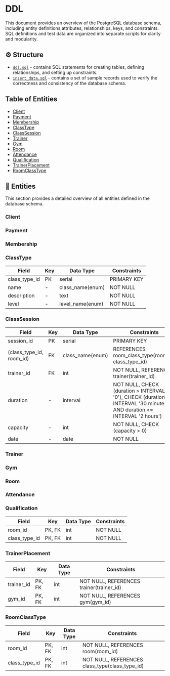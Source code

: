 # DDL
This document provides an overview of the PostgreSQL database schema, including entity definitions,attributes, relationships, keys, and constraints. SQL definitions and test data are organized into separate scripts for clarity and modularity.

## ⚙️ Structure

- [`ddl.sql`](/sql/ddl.sql) - contains SQL statements for creating tables, defining relationships, and setting up constraints.
- [`insert_data.sql`](/sql/test_data.sql) - contains a set of sample records used to verify the correctness and consistency of the database schema.

## Table of Entities
- [Client](#-client)
- [Payment](#-payment)
- [Membership](#-membership)
- [ClassType](#-classtype)
- [ClassSession](#-classession)
- [Trainer](#-trainer)
- [Gym](#-gym)
- [Room](#-room)
- [Attendance](#-attendance)
- [Qualification](#-qualification)
- [TrainerPlacement](#-trainerplacement)
- [RoomClassType](#-roomclasstype)

## 🧩 Entities
This section provides a detailed overview of all entities defined in the database schema.

### Client
### Payment
### Membership
### ClassType
| Field         | Key | Data Type        | Constraints |
|---------------|-----|------------------|-------------|
| class_type_id | PK  | serial           | PRIMARY KEY |
| name          | -   | class_name(enum) | NOT NULL  |
| description   | -   | text             | NOT NULL  |
| level         | -   | level_name(enum) | NOT NULL   |
### ClassSession
| Field                    | Key | Data Type        | Constraints |
|--------------------------|-----|------------------|------------|
| session_id               | PK  | serial           | PRIMARY KEY |
| (class_type_id, room_id) | FK  | class_name(enum) | REFERENCES room_class_type(room_id, class_type_id)   |
| trainer_id               | FK  | int              | NOT NULL, REFERENCES trainer(trainer_id)   |
| duration                 | -   | interval         | NOT NULL, CHECK (duration > INTERVAL '0'), CHECK (duration >= INTERVAL '30 minutes' AND duration <= INTERVAL '2 hours')   |
| capacity                 | -   | int              | NOT NULL, CHECK (capacity > 0)   |
| date                     | -   | date             | NOT NULL   |
### Trainer
### Gym
### Room
### Attendance
### Qualification
| Field         | Key    | Data Type       | Constraints |
|---------------|--------|-----------------|-----------|
| room_id       | PK, FK | int             | NOT NULL  |
| class_type_id | PK, FK | int             | NOT NULL  |
### TrainerPlacement
| Field      | Key    | Data Type       | Constraints |
|------------|--------|-----------------|------------|
| trainer_id | PK, FK | int             | NOT NULL, REFERENCES trainer(trainer_id)   |
| gym_id     | PK, FK | int             | NOT NULL, REFERENCES gym(gym_id)   |
### RoomClassType
| Field         | Key    | Data Type       | Constraints |
|---------------|--------|-----------------|-------------|
| room_id       | PK, FK | int             | NOT NULL, REFERENCES room(room_id)    |
| class_type_id | PK, FK | int             | NOT NULL, REFERENCES class_type(class_type_id)    |
